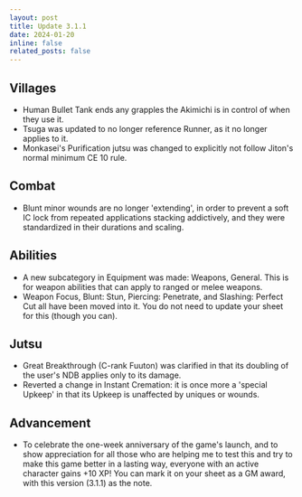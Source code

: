 ```yaml
---
layout: post
title: Update 3.1.1
date: 2024-01-20
inline: false
related_posts: false
---
```


## Villages 
- Human Bullet Tank ends any grapples the Akimichi is in control of when they use it.
- Tsuga was updated to no longer reference Runner, as it no longer applies to it.
- Monkasei's Purification jutsu was changed to explicitly not follow Jiton's normal minimum CE 10 rule.

## Combat
 - Blunt minor wounds are no longer 'extending', in order to prevent a soft IC lock from repeated applications stacking addictively, and they were standardized in their durations and scaling.

## Abilities
 - A new subcategory in Equipment was made: Weapons, General.  This is for weapon abilities that can apply to ranged or melee weapons.
 - Weapon Focus, Blunt: Stun, Piercing: Penetrate, and Slashing: Perfect Cut all have been moved into it.  You do not need to update your sheet for this (though you can).

## Jutsu
 - Great Breakthrough (C-rank Fuuton) was clarified in that its doubling of the user's NDB applies only to its damage.
 - Reverted a change in Instant Cremation: it is once more a 'special Upkeep' in that its Upkeep is unaffected by uniques or wounds.

## Advancement
 - To celebrate the one-week anniversary of the game's launch, and to show appreciation for all those who are helping me to test this and try to make this game better in a lasting way, everyone with an active character gains +10 XP!  You can mark it on your sheet as a GM award, with this version (3.1.1) as the note.

